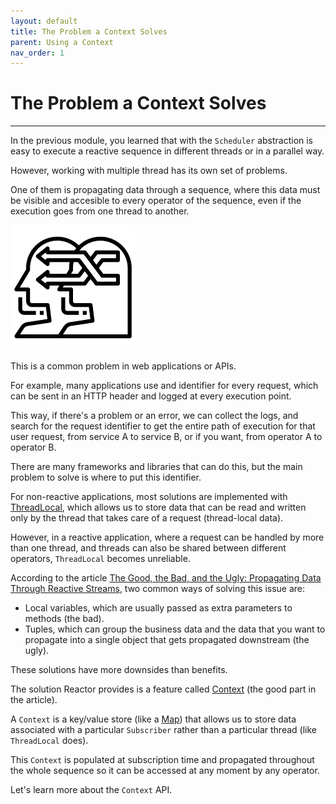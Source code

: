 ```yaml
---
layout: default
title: The Problem a Context Solves
parent: Using a Context
nav_order: 1
---
```


# The Problem a Context Solves
---
In the previous module, you learned that with the `Scheduler` abstraction is easy to execute a reactive sequence in different threads or in a parallel way.

However, working with multiple thread has its own set of problems.

One of them is propagating data through a sequence, where this data must be visible and accesible to every operator of the sequence, even if the execution goes from one thread to another.

![Propagating data](images/102.png)

This is a common problem in web applications or APIs.

For example, many applications use and identifier for every request, which can be sent in an HTTP header and logged at every execution point.

This way, if there's a problem or an error, we can collect the logs, and search for the request identifier to get the entire path of execution for that user request, from service A to service B, or if you want, from operator A to operator B.

There are many frameworks and libraries that can do this, but the main problem to solve is where to put this identifier.

For non-reactive applications, most solutions are implemented with [ThreadLocal](https://www.baeldung.com/java-threadlocal), which allows us to store data that can be read and written only by the thread that takes care of a request (thread-local data).

However, in a reactive application, where a request can be handled by more than one thread, and threads can also be shared between different operators, `ThreadLocal` becomes unreliable.

According to the article [The Good, the Bad, and the Ugly: Propagating Data Through Reactive Streams](https://dzone.com/articles/the-good-the-bad-and-the-ugly-of-propagating-data), two common ways of solving this issue are:
- Local variables, which are usually passed as extra parameters to methods (the bad).
- Tuples, which can group the business data and the data that you want to propagate into a single object that gets propagated downstream (the ugly).

These solutions have more downsides than benefits.

The solution Reactor provides is a feature called [Context](https://projectreactor.io/docs/core/release/api/reactor/util/context/Context.html) (the good part in the article).

A `Context` is a key/value store (like a [Map](https://docs.oracle.com/en/java/javase/17/docs/api/java.base/java/util/Map.html)) that allows us to store data associated with a particular `Subscriber` rather than a particular thread (like `ThreadLocal` does).

This `Context` is populated at subscription time and propagated throughout the whole sequence so it can be accessed at any moment by any operator.

Let's learn more about the `Context` API.
